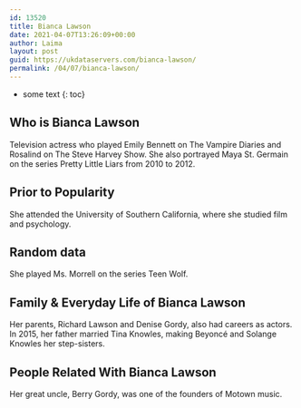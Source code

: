 ```yaml
---
id: 13520
title: Bianca Lawson
date: 2021-04-07T13:26:09+00:00
author: Laima
layout: post
guid: https://ukdataservers.com/bianca-lawson/
permalink: /04/07/bianca-lawson/
---
```


* some text
{: toc}


## Who is Bianca Lawson
                  
                  
                  
Television actress who played Emily Bennett on The Vampire Diaries and Rosalind on The Steve Harvey Show. She also portrayed Maya St. Germain on the series Pretty Little Liars from 2010 to 2012. 
                  
              
            
              
            
                
                
                
## Prior to Popularity
                  
                  
                  
She attended the University of Southern California, where she studied film and psychology.  
                  
              
            
              
            
                
                
                
## Random data
                  
                  
                  
She played Ms. Morrell on the series Teen Wolf. 
                  
              
            
              
            
                
                
                
## Family & Everyday Life of Bianca Lawson
                  
                  
                  
Her parents, Richard Lawson and Denise Gordy, also had careers as actors. In 2015, her father married Tina Knowles, making Beyoncé and Solange Knowles her step-sisters. 
                  
              
            
              
            
                
                
                
## People Related With Bianca Lawson
                  
                  
                  
Her great uncle, Berry Gordy, was one of the founders of Motown music. 
                  
              
            
              
            
                
              
            
              
              
            
            
              
            
          
          
          